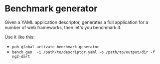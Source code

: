 # Benchmark generator

Given a YAML application descriptor, generates a full application
for a number of web frameworks, then let's you benchmark it.

Use it like this:

- `pub global activate benchmark_generator`
- `bench_gen  -i /path/to/descriptor.yaml -o /path/to/output/dir -f ng2-dart`
